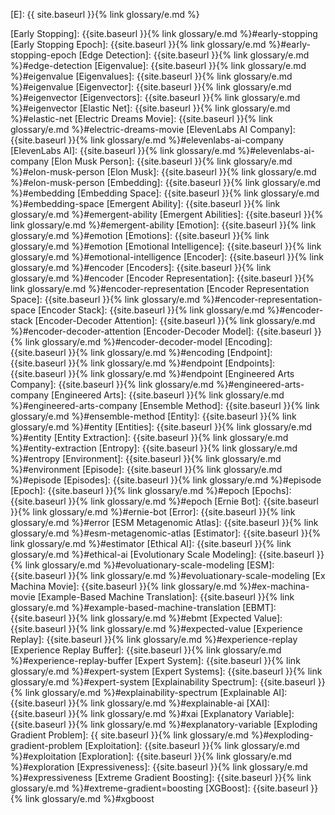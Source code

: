 [E]: {{ site.baseurl }}{% link glossary/e.md %}

[Early Stopping]: {{site.baseurl }}{% link glossary/e.md %}#early-stopping
[Early Stopping Epoch]: {{site.baseurl }}{% link glossary/e.md %}#early-stopping-epoch
[Edge Detection]: {{site.baseurl }}{% link glossary/e.md %}#edge-detection
[Eigenvalue]: {{site.baseurl }}{% link glossary/e.md %}#eigenvalue
[Eigenvalues]: {{site.baseurl }}{% link glossary/e.md %}#eigenvalue
[Eigenvector]: {{site.baseurl }}{% link glossary/e.md %}#eigenvector
[Eigenvectors]: {{site.baseurl }}{% link glossary/e.md %}#eigenvector
[Elastic Net]: {{site.baseurl }}{% link glossary/e.md %}#elastic-net
[Electric Dreams Movie]: {{site.baseurl }}{% link glossary/e.md %}#electric-dreams-movie
[ElevenLabs AI Company]: {{site.baseurl }}{% link glossary/e.md %}#elevenlabs-ai-company
[ElevenLabs AI]: {{site.baseurl }}{% link glossary/e.md %}#elevenlabs-ai-company
[Elon Musk Person]: {{site.baseurl }}{% link glossary/e.md %}#elon-musk-person
[Elon Musk]: {{site.baseurl }}{% link glossary/e.md %}#elon-musk-person
[Embedding]: {{site.baseurl }}{% link glossary/e.md %}#embedding
[Embedding Space]: {{site.baseurl }}{% link glossary/e.md %}#embedding-space
[Emergent Ability]: {{site.baseurl }}{% link glossary/e.md %}#emergent-ability
[Emergent Abilities]: {{site.baseurl }}{% link glossary/e.md %}#emergent-ability
[Emotion]: {{site.baseurl }}{% link glossary/e.md %}#emotion
[Emotions]: {{site.baseurl }}{% link glossary/e.md %}#emotion
[Emotional Intelligence]: {{site.baseurl }}{% link glossary/e.md %}#emotional-intelligence
[Encoder]: {{site.baseurl }}{% link glossary/e.md %}#encoder
[Encoders]: {{site.baseurl }}{% link glossary/e.md %}#encoder
[Encoder Representation]: {{site.baseurl }}{% link glossary/e.md %}#encoder-representation
[Encoder Representation Space]: {{site.baseurl }}{% link glossary/e.md %}#encoder-representation-space
[Encoder Stack]: {{site.baseurl }}{% link glossary/e.md %}#encoder-stack
[Encoder-Decoder Attention]: {{site.baseurl }}{% link glossary/e.md %}#encoder-decoder-attention
[Encoder-Decoder Model]: {{site.baseurl }}{% link glossary/e.md %}#encoder-decoder-model
[Encoding]: {{site.baseurl }}{% link glossary/e.md %}#encoding
[Endpoint]: {{site.baseurl }}{% link glossary/e.md %}#endpoint
[Endpoints]: {{site.baseurl }}{% link glossary/e.md %}#endpoint
[Engineered Arts Company]: {{site.baseurl }}{% link glossary/e.md %}#engineered-arts-company
[Engineered Arts]: {{site.baseurl }}{% link glossary/e.md %}#engineered-arts-company
[Ensemble Method]: {{site.baseurl }}{% link glossary/e.md %}#ensemble-method
[Entity]: {{site.baseurl }}{% link glossary/e.md %}#entity
[Entities]: {{site.baseurl }}{% link glossary/e.md %}#entity
[Entity Extraction]: {{site.baseurl }}{% link glossary/e.md %}#entity-extraction
[Entropy]: {{site.baseurl }}{% link glossary/e.md %}#entropy
[Environment]: {{site.baseurl }}{% link glossary/e.md %}#environment
[Episode]: {{site.baseurl }}{% link glossary/e.md %}#episode
[Episodes]: {{site.baseurl }}{% link glossary/e.md %}#episode
[Epoch]: {{site.baseurl }}{% link glossary/e.md %}#epoch
[Epochs]: {{site.baseurl }}{% link glossary/e.md %}#epoch
[Ernie Bot]: {{site.baseurl }}{% link glossary/e.md %}#ernie-bot
[Error]: {{site.baseurl }}{% link glossary/e.md %}#error
[ESM Metagenomic Atlas]: {{site.baseurl }}{% link glossary/e.md %}#esm-metagenomic-atlas
[Estimator]: {{site.baseurl }}{% link glossary/e.md %}#estimator
[Ethical AI]: {{site.baseurl }}{% link glossary/e.md %}#ethical-ai
[Evolutionary Scale Modeling]: {{site.baseurl }}{% link glossary/e.md %}#evoluationary-scale-modeling
[ESM]: {{site.baseurl }}{% link glossary/e.md %}#evoluationary-scale-modeling
[Ex Machina Movie]: {{site.baseurl }}{% link glossary/e.md %}#ex-machina-movie
[Example-Based Machine Translation]: {{site.baseurl }}{% link glossary/e.md %}#example-based-machine-translation
[EBMT]: {{site.baseurl }}{% link glossary/e.md %}#ebmt
[Expected Value]: {{site.baseurl }}{% link glossary/e.md %}#expected-value
[Experience Replay]: {{site.baseurl }}{% link glossary/e.md %}#experience-replay
[Experience Replay Buffer]: {{site.baseurl }}{% link glossary/e.md %}#experience-replay-buffer
[Expert System]: {{site.baseurl }}{% link glossary/e.md %}#expert-system
[Expert Systems]: {{site.baseurl }}{% link glossary/e.md %}#expert-system
[Explainability Spectrum]: {{site.baseurl }}{% link glossary/e.md %}#explainability-spectrum
[Explainable AI]: {{site.baseurl }}{% link glossary/e.md %}#explainable-ai
[XAI]: {{site.baseurl }}{% link glossary/e.md %}#xai
[Explanatory Variable]: {{site.baseurl }}{% link glossary/e.md %}#explanatory-variable
[Exploding Gradient Problem]: {{ site.baseurl }}{% link glossary/e.md %}#exploding-gradient-problem
[Exploitation]: {{site.baseurl }}{% link glossary/e.md %}#exploitation
[Exploration]: {{site.baseurl }}{% link glossary/e.md %}#exploration
[Expressiveness]: {{site.baseurl }}{% link glossary/e.md %}#expressiveness
[Extreme Gradient Boosting]: {{site.baseurl }}{% link glossary/e.md %}#extreme-gradient=boosting
[XGBoost]: {{site.baseurl }}{% link glossary/e.md %}#xgboost
